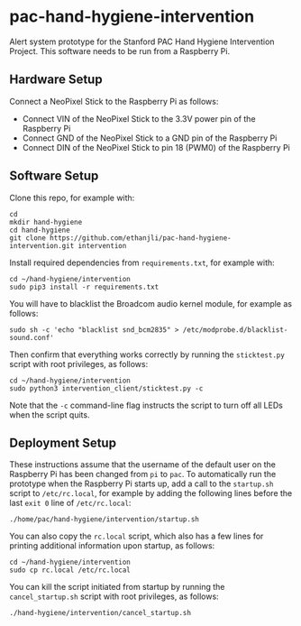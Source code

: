 # pac-hand-hygiene-intervention
Alert system prototype for the Stanford PAC Hand Hygiene Intervention Project.
This software needs to be run from a Raspberry Pi.

## Hardware Setup
Connect a NeoPixel Stick to the Raspberry Pi as follows:

- Connect VIN of the NeoPixel Stick to the 3.3V power pin of the Raspberry Pi
- Connect GND of the NeoPixel Stick to a GND pin of the Raspberry Pi
- Connect DIN of the NeoPixel Stick to pin 18 (PWM0) of the Raspberry Pi

## Software Setup
Clone this repo, for example with:
```
cd
mkdir hand-hygiene
cd hand-hygiene
git clone https://github.com/ethanjli/pac-hand-hygiene-intervention.git intervention
```
Install required dependencies from `requirements.txt`, for example with:
```
cd ~/hand-hygiene/intervention
sudo pip3 install -r requirements.txt
```
You will have to blacklist the Broadcom audio kernel module, for example as follows:
```
sudo sh -c 'echo "blacklist snd_bcm2835" > /etc/modprobe.d/blacklist-sound.conf'
```
Then confirm that everything works correctly by running the `sticktest.py` script with
root privileges, as follows:
```
cd ~/hand-hygiene/intervention
sudo python3 intervention_client/sticktest.py -c
```
Note that the `-c` command-line flag instructs the script to turn off all LEDs when
the script quits.

## Deployment Setup
These instructions assume that the username of the default user on the Raspberry Pi has
been changed from `pi` to `pac`.
To automatically run the prototype when the Raspberry Pi starts up, add a call to the
`startup.sh` script to `/etc/rc.local`, for example by adding the following lines before
the last `exit 0` line of `/etc/rc.local`:
```
./home/pac/hand-hygiene/intervention/startup.sh
```
You can also copy the `rc.local` script, which also has a few lines for printing
additional information upon startup, as follows:
```
cd ~/hand-hygiene/intervention
sudo cp rc.local /etc/rc.local
```
You can kill the script initiated from startup by running the `cancel_startup.sh` script
with root privileges, as follows:
```
./hand-hygiene/intervention/cancel_startup.sh
```
